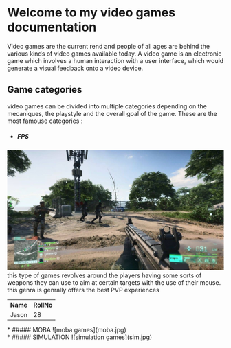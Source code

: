 # Welcome to my video games documentation 
Video games are the current rend and people of all ages are behind the various kinds of video games available today.
A video game is an electronic game which involves a human interaction with a user interface, which would generate a visual feedback onto a video device.


Game categories
----

video games can be divided into multiple categories depending on the mecaniques, the playstyle and the overall goal of the game. 
These are the most famouse categories : 
* ##### FPS 
![fps games](fps.jpg)
<br>
this type of games revolves around the players having some sorts of weapons they can use to aim at certain targets with the use of their mouse.
this genra is genrally offers the best PVP experiences 
<table>
      <tr>
         <th>Name</th>
         <th>RollNo</th>
      </tr>
      <tr>
         <td>Jason</td>
         <td>28</td>
      </tr>
   </table>
* ##### MOBA 
![moba games](moba.jpg)
<br>
* ##### SIMULATION
![simulation games](sim.jpg)
<br>